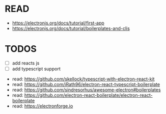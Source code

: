# READ
- https://electronjs.org/docs/tutorial/first-app
- https://electronjs.org/docs/tutorial/boilerplates-and-clis

# TODOS
- [ ] add reacts js
- [ ] add typescript support
- read: https://github.com/skellock/typescript-with-electron-react-kit
- read: https://github.com/iRath96/electron-react-typescript-boilerplate
- read: https://github.com/sindresorhus/awesome-electron#boilerplates
- read: https://github.com/electron-react-boilerplate/electron-react-boilerplate
- read: https://electronforge.io
